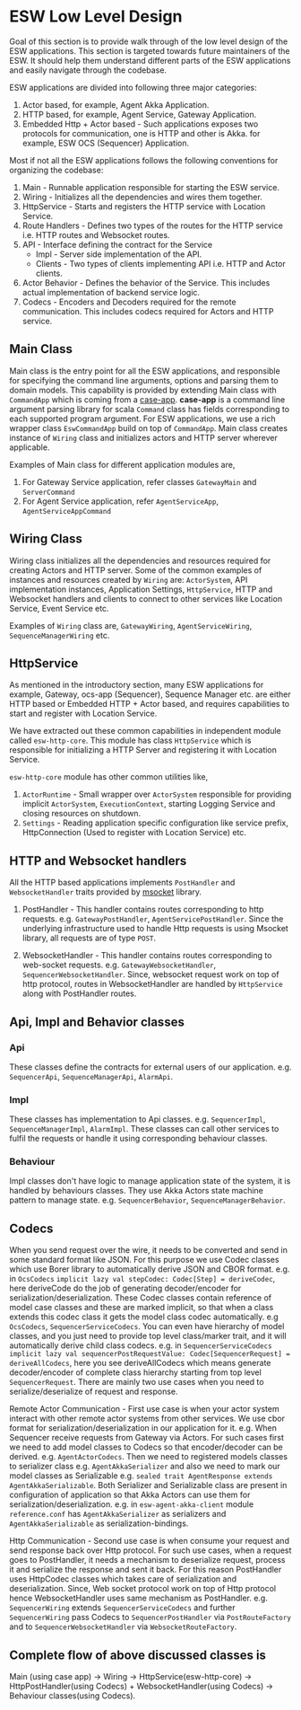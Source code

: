 # ESW Low Level Design

Goal of this section is to provide walk through of the low level design of the ESW applications.
This section is targeted towards future maintainers of the ESW. It should help them understand different parts of the ESW applications and easily navigate through the codebase.

ESW applications are divided into following three major categories:

1. Actor based, for example, Agent Akka Application.
1. HTTP based, for example, Agent Service, Gateway Application.
1. Embedded Http + Actor based - Such applications exposes two protocols for communication, one is HTTP and other is Akka. for example, ESW OCS (Sequencer) Application.

Most if not all the ESW applications follows the following conventions for organizing the codebase:

1. Main - Runnable application responsible for starting the ESW service.
1. Wiring - Initializes all the dependencies and wires them together.
1. HttpService - Starts and registers the HTTP service with Location Service.
1. Route Handlers - Defines two types of the routes for the HTTP service i.e. HTTP routes and Websocket routes.
1. API - Interface defining the contract for the Service
   - Impl - Server side implementation of the API.
   - Clients - Two types of clients implementing API i.e. HTTP and Actor clients.
1. Actor Behavior - Defines the behavior of the Service. This includes actual implementation of backend service logic.
1. Codecs - Encoders and Decoders required for the remote communication. This includes codecs required for Actors and HTTP service.

## Main Class

Main class is the entry point for all the ESW applications, and responsible for specifying the command line arguments, options and parsing them to domain models.
This capability is provided by extending Main class with `CommandApp` which is coming from a [case-app](https://github.com/alexarchambault/case-app).
**case-app** is a command line argument parsing library for scala
`Command` class has fields corresponding to each supported program argument.
For ESW applications, we use a rich wrapper class `EswCommandApp` build on top of `CommandApp`.
Main class creates instance of `Wiring` class and initializes actors and HTTP server wherever applicable.

Examples of Main class for different application modules are,

1. For Gateway Service application, refer classes `GatewayMain` and `ServerCommand`
1. For Agent Service application, refer `AgentServiceApp`, `AgentServiceAppCommand`

## Wiring Class

Wiring class initializes all the dependencies and resources required for creating Actors and HTTP server.
Some of the common examples of instances and resources created by `Wiring` are:
`ActorSystem`, API implementation instances, Application Settings, `HttpService`, HTTP and Websocket handlers and clients to connect to other services like Location Service, Event Service etc.

Examples of `Wiring` class are, `GatewayWiring`, `AgentServiceWiring`, `SequenceManagerWiring` etc.

## HttpService

As mentioned in the introductory section, many ESW applications for example,
Gateway, ocs-app (Sequencer), Sequence Manager etc. are either HTTP based or Embedded HTTP + Actor based,
and requires capabilities to start and register with Location Service.

We have extracted out these common capabilities in independent module called `esw-http-core`.
This module has class `HttpService` which is responsible for initializing a HTTP Server and registering it with Location Service.

`esw-http-core` module has other common utilities like,

1. `ActorRuntime` - Small wrapper over `ActorSystem` responsible for providing implicit `ActorSystem`, `ExecutionContext`, starting Logging Service and closing resources on shutdown.
1. `Settings` - Reading application specific configuration like service prefix, HttpConnection (Used to register with Location Service) etc.

## HTTP and Websocket handlers

All the HTTP based applications implements `PostHandler` and `WebsocketHandler` traits provided by [msocket](https://github.com/tmtsoftware/msocket) library.

1. PostHandler - This handler contains routes corresponding to http requests. e.g. `GatewayPostHandler`, `AgentServicePostHandler`.
Since the underlying infrastructure used to handle Http requests is using Msocket library, all requests are of type `POST`.

1. WebsocketHandler - This handler contains routes corresponding to web-socket requests. e.g. `GatewayWebsocketHandler`, `SequencerWebsocketHandler`.
Since, websocket request work on top of http protocol, routes in WebsocketHandler are handled by `HttpService` along with PostHandler routes.

## Api, Impl and Behavior classes

### Api

These classes define the contracts for external users of our application. e.g. `SequencerApi`, `SequenceManagerApi`, `AlarmApi`.

### Impl

These classes has implementation to Api classes. e.g. `SequencerImpl`, `SequenceManagerImpl`, `AlarmImpl`.
These classes can call other services to fulfil the requests or handle it using corresponding behaviour classes.

### Behaviour

Impl classes don't have logic to manage application state of the system, it is handled by behaviours classes. They use Akka Actors state machine pattern to manage state. e.g. `SequencerBehavior`, `SequenceManagerBehavior`.

## Codecs

When you send request over the wire, it needs to be converted and send in some standard format like JSON.
For this purpose we use Codec classes which use Borer library to automatically derive JSON and CBOR format.
e.g. in `OcsCodecs` `implicit lazy val stepCodec: Codec[Step] = deriveCodec`, here deriveCode do the job of generating decoder/encoder for serialization/deserialization.
These Codec classes contain reference of model case classes and these are marked implicit, so that when a class extends this codec class it gets the model class codec automatically. e.g `OcsCodecs`, `SequencerServiceCodecs`.
You can even have hierarchy of model classes, and you just need to provide top level class/marker trait, and it will automatically derive child class codecs.
e.g. in `SequencerServiceCodecs` `implicit lazy val sequencerPostRequestValue: Codec[SequencerRequest] = deriveAllCodecs`,
here you see deriveAllCodecs which means generate decoder/encoder of complete class hierarchy starting from top level `SequencerRequest`.
There are mainly two use cases when you need to serialize/deserialize of request and response.

Remote Actor Communication - First use case is when your actor system interact with other remote actor systems from other services.
We use cbor format for serialization/deserialization in our application for it. e.g. When Sequencer receive requests from Gateway via Actors.
For such cases first we need to add model classes to Codecs so that encoder/decoder can be derived.
e.g. `AgentActorCodecs`. Then we need to registered models classes to serializer class e.g. `AgentAkkaSerializer` and also we need to mark our model classes as Serializable e.g. `sealed trait AgentResponse extends AgentAkkaSerializable`.
Both Serializer and Serializable class are present in configuration of application so that Akka Actors can use them for serialization/deserialization.
e.g. in `esw-agent-akka-client` module `reference.conf` has `AgentAkkaSerializer` as serializers and `AgentAkkaSerializable` as serialization-bindings.

Http Communication - Second use case is when consume your request and send response back over Http protocol.
For such use cases, when a request goes to PostHandler, it needs a mechanism to deserialize request, process it and serialize the response and sent it back.
For this reason PostHandler uses HttpCodec classes which takes care of serialization and deserialization.
Since, Web socket protocol work on top of Http protocol hence WebsocketHandler uses same mechanism as PostHandler. e.g. `SequencerWiring` extends `SequencerServiceCodecs` and further `SequencerWiring` pass Codecs to `SequencerPostHandler` via `PostRouteFactory` and to `SequencerWebsocketHandler` via `WebsocketRouteFactory`.

## Complete flow of above discussed classes is

 Main (using case app) -> Wiring -> HttpService(esw-http-core) -> HttpPostHandler(using Codecs) + WebsocketHandler(using Codecs) -> Behaviour classes(using Codecs).
